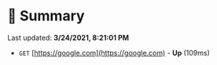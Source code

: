 # 📖 Summary
Last updated: **3/24/2021, 8:21:01 PM**

- `GET` [https://google.com](https://google.com) - **Up** (109ms)
